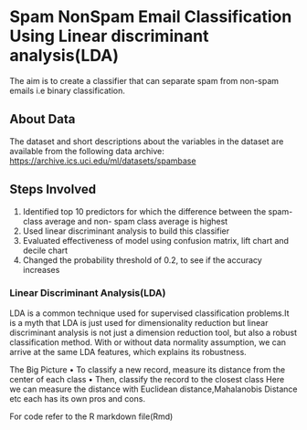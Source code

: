 # Spam NonSpam Email Classification Using Linear discriminant analysis(LDA)

The aim is to create a classifier that can separate spam from non-spam emails i.e binary classification.

## About Data
The dataset and short descriptions about the variables in the dataset are available from the following data 
archive: https://archive.ics.uci.edu/ml/datasets/spambase


## Steps Involved

1. Identified top 10 predictors for which the difference between the spam-class average and non- spam class average is highest
2. Used linear discriminant analysis to build this classifier
3. Evaluated effectiveness of model using confusion matrix, lift chart and decile chart
4. Changed the probability threshold of 0.2, to see if the accuracy increases

### Linear Discriminant Analysis(LDA)
LDA is a common technique used for supervised classification problems.It is a myth that LDA is just used for dimensionality reduction but linear discriminant analysis is not just a dimension reduction tool, but also a robust classification method.
With or without data normality assumption, we can arrive at the same LDA features, which explains its robustness.

The Big Picture
• To classify a new record, measure its distance from the center of each class
• Then, classify the record to the closest class
Here we can measure the distance with Euclidean distance,Mahalanobis Distance etc each has its own pros and cons.


For code refer to the R markdown file(Rmd)
